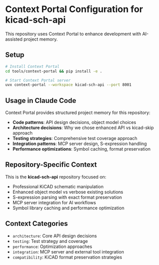 # Context Portal Configuration for kicad-sch-api

This repository uses Context Portal to enhance development with AI-assisted project memory.

## Setup

```bash
# Install Context Portal
cd tools/context-portal && pip install -e .

# Start Context Portal server  
uvx context-portal --workspace kicad-sch-api --port 8001
```

## Usage in Claude Code

Context Portal provides structured project memory for this repository:

- **Code patterns**: API design decisions, object model choices
- **Architecture decisions**: Why we chose enhanced API vs kicad-skip approach  
- **Testing strategies**: Comprehensive test coverage approach
- **Integration patterns**: MCP server design, S-expression handling
- **Performance optimizations**: Symbol caching, format preservation

## Repository-Specific Context

This is the **kicad-sch-api** repository focused on:
- Professional KiCAD schematic manipulation
- Enhanced object model vs verbose existing solutions
- S-expression parsing with exact format preservation  
- MCP server integration for AI workflows
- Symbol library caching and performance optimization

## Context Categories

- `architecture`: Core API design decisions
- `testing`: Test strategy and coverage
- `performance`: Optimization approaches
- `integration`: MCP server and external tool integration
- `compatibility`: KiCAD format preservation strategies